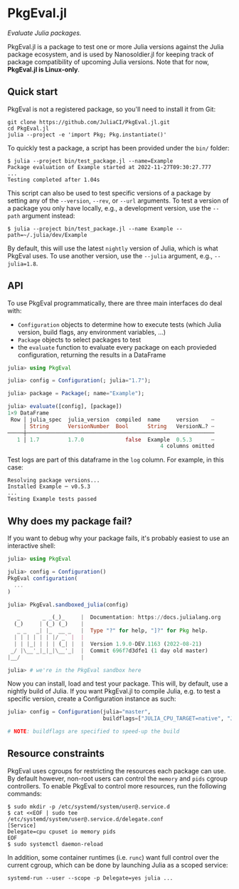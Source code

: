 # PkgEval.jl

*Evaluate Julia packages.*

PkgEval.jl is a package to test one or more Julia versions against the Julia
package ecosystem, and is used by Nanosoldier.jl for keeping track of package
compatibility of upcoming Julia versions. Note that for now, **PkgEval.jl is
Linux-only**.


## Quick start

PkgEval is not a registered package, so you'll need to install it from Git:

```shell
git clone https://github.com/JuliaCI/PkgEval.jl.git
cd PkgEval.jl
julia --project -e 'import Pkg; Pkg.instantiate()'
```

To quickly test a package, a script has been provided under the `bin/` folder:

```shell
$ julia --project bin/test_package.jl --name=Example
Package evaluation of Example started at 2022-11-27T09:30:27.777
...
Testing completed after 1.04s
```

This script can also be used to test specific versions of a package by setting any of the
`--version`, `--rev`, or `--url` arguments. To test a version of a package you only have
locally, e.g., a development version, use the `--path` argument instead:

```shell
$ julia --project bin/test_package.jl --name Example --path=~/.julia/dev/Example
```

By default, this will use the latest `nightly` version of Julia, which is what PkgEval
uses. To use another version, use the `--julia` argument, e.g., `--julia=1.8`.


## API

To use PkgEval programmatically, there are three main interfaces do deal with:

- `Configuration` objects to determine how to execute tests (which Julia version, build
  flags, any environment variables, ...)
- `Package` objects to select packages to test
- the `evaluate` function to evaluate every package on each provieded configuration,
  returning the results in a DataFrame

```julia
julia> using PkgEval

julia> config = Configuration(; julia="1.7");

julia> package = Package(; name="Example");

julia> evaluate([config], [package])
1×9 DataFrame
 Row │ julia_spec  julia_version  compiled  name     version    ⋯
     │ String      VersionNumber  Bool      String   VersionN…? ⋯
─────┼───────────────────────────────────────────────────────────
   1 │ 1.7         1.7.0             false  Example  0.5.3      ⋯
                                                4 columns omitted
```

Test logs are part of this dataframe in the `log` column. For example, in this case:

```
Resolving package versions...
Installed Example ─ v0.5.3
...
Testing Example tests passed
```


## Why does my package fail?

If you want to debug why your package fails, it's probably easiest to use an interactive
shell:

```julia
julia> using PkgEval

julia> config = Configuration()
PkgEval configuration(
  ...
)

julia> PkgEval.sandboxed_julia(config)

   _       _ _(_)_     |  Documentation: https://docs.julialang.org
  (_)     | (_) (_)    |
   _ _   _| |_  __ _   |  Type "?" for help, "]?" for Pkg help.
  | | | | | | |/ _` |  |
  | | |_| | | | (_| |  |  Version 1.9.0-DEV.1163 (2022-08-21)
 _/ |\__'_|_|_|\__'_|  |  Commit 696f7d3dfe1 (1 day old master)
|__/                   |

julia> # we're in the PkgEval sandbox here
```

Now you can install, load and test your package. This will, by default, use a nightly build
of Julia. If you want PkgEval.jl to compile Julia, e.g. to test a specific version, create
a Configuration instance as such:

```julia
julia> config = Configuration(julia="master",
                              buildflags=["JULIA_CPU_TARGET=native", "JULIA_PRECOMPILE=0"])

# NOTE: buildflags are specified to speed-up the build
```


## Resource constraints

PkgEval uses cgroups for restricting the resources each package can use. By default however,
non-root users can control the `memory` and `pids` cgroup controllers. To enable PkgEval
to control more resources, run the following commands:

```
$ sudo mkdir -p /etc/systemd/system/user@.service.d
$ cat <<EOF | sudo tee /etc/systemd/system/user@.service.d/delegate.conf
[Service]
Delegate=cpu cpuset io memory pids
EOF
$ sudo systemctl daemon-reload
```

In addition, some container runtimes (i.e. `runc`) want full control over the current
cgroup, which can be done by launching Julia as a scoped service:

```
systemd-run --user --scope -p Delegate=yes julia ...
```

